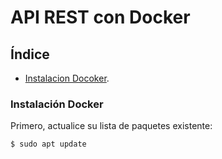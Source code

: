 # API REST con Docker


## Índice
- [Instalacion Docoker](#instalacion-docker).


### Instalación Docker
Primero, actualice su lista de paquetes existente:
<pre><code>$ sudo apt update</code></pre>
